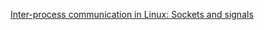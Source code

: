 [Inter-process communication in Linux: Sockets and signals](https://opensource.com/article/19/4/interprocess-communication-linux-networking)